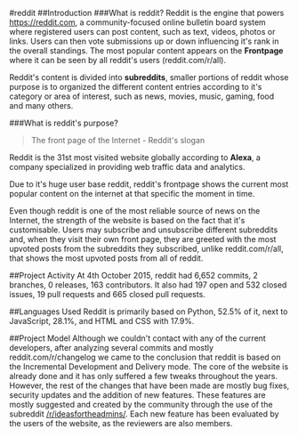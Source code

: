 #reddit
##Introduction
###What is reddit?
Reddit is the engine that powers https://reddit.com, a community-focused online bulletin board system where registered users can post content, such as text, videos, photos or links. Users can then vote submissions up or down influencing it's rank in the overall standings. The most popular content appears on the **Frontpage** where it can be seen by all reddit's users (reddit.com/r/all). 

Reddit's content is divided into **subreddits**, smaller portions of reddit whose purpose is to organized the different content entries according to it's category or area of interest, such as news, movies, music, gaming, food and many others.

###What is reddit's purpose?
>The front page of the Internet - Reddit's slogan

Reddit is the 31st most visited website globally according to **Alexa**, a company specialized in providing web traffic data and analytics.

Due to it's huge user base reddit, reddit's frontpage shows the current most popular content on the internet at that specific the moment in time.

Even though reddit is one of the most reliable source of news on the Internet, the strength of the website is based on the fact that it's customisable. Users may subscribe and unsubscribe different subreddits and, when they visit their own front page, they are greeted with the most upvoted posts from the subreddits they subscribed, unlike reddit.com/r/all, that shows the most upvoted posts from all of reddit.


##Project Activity
At 4th October 2015, reddit had 6,652 commits, 2 branches, 0 releases, 163 contributors. It also had 197 open and 532 closed issues, 19 pull requests and 665 closed pull requests.

##Languages Used
Reddit is primarily based on Python, 52.5% of it, next to JavaScript, 28.1%, and HTML and CSS with 17.9%.

##Project Model
Although we couldn't contact with any of the current developers, after analyzing several commits and mostly reddit.com/r/changelog we came to the conclusion that reddit is based on the Incremental Development and Delivery mode. The core of the website is already done and it has only suffered a few tweaks throughout the years. However, the rest of the changes that have been made are mostly bug fixes, security updates and the addition of new features. These features are mostly suggested and created by the community through the use of the subreddit [/r/ideasfortheadmins/](https://reddit.com/r/ideasfortheadmins). Each new feature has been evaluated by the users of the website, as the reviewers are also members.